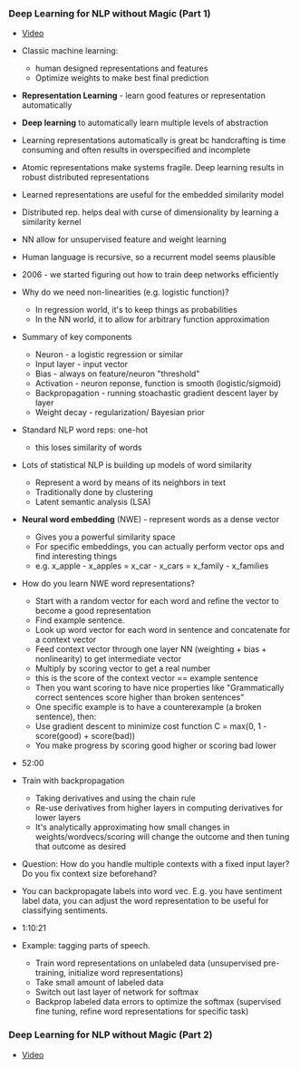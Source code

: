 ### Deep Learning for NLP without Magic (Part 1)

* [Video](https://www.youtube.com/watch?v=eixGKz0Asr8)

* Classic machine learning: 
  * human designed representations and features
  * Optimize weights to make best final prediction

* **Representation Learning** - learn good features or representation automatically

* **Deep learning** to automatically learn multiple levels of abstraction

* Learning representations automatically is great bc handcrafting is time
  consuming and often results in overspecified and incomplete

* Atomic representations make systems fragile.  Deep learning results in 
  robust distributed representations

* Learned representations are useful for the embedded similarity model

* Distributed rep. helps deal with curse of dimensionality by learning a
  similarity kernel

* NN allow for unsupervised feature and weight learning

* Human language is recursive, so a recurrent model seems plausible

* 2006 - we started figuring out how to train deep networks efficiently

* Why do we need non-linearities (e.g. logistic function)? 
  * In regression world, it's to keep things as probabilities
  * In the NN world, it to allow for arbitrary function approximation

* Summary of key components
  * Neuron - a logistic regression or similar
  * Input layer - input vector
  * Bias - always on feature/neuron "threshold"
  * Activation - neuron reponse, function is smooth (logistic/sigmoid)
  * Backpropagation - running stoachastic gradient descent layer by layer
  * Weight decay - regularization/ Bayesian prior

* Standard NLP word reps: one-hot
  * this loses similarity of words


* Lots of statistical NLP is building up models of word similarity
  * Represent a word by means of its neighbors in text
  * Traditionally done by clustering
  * Latent semantic analysis (LSA)


* **Neural word embedding** (NWE) - represent words as a dense vector
  * Gives you a powerful similarity space
  * For specific embeddings, you can actually perform vector ops and find interesting things
  * e.g. x_apple - x_apples = x_car - x_cars = x_family - x_families

* How do you learn NWE word representations?
    * Start with a random vector for each word and refine the vector to become a good representation
    * Find example sentence. 
    * Look up word vector for each word in sentence and concatenate for a context vector
    * Feed context vector through one layer NN (weighting + bias + nonlinearity) to get intermediate vector
    * Multiply by scoring vector to get a real number
    * this is the score of the context vector == example sentence
    * Then you want scoring to have nice properties like "Grammatically correct sentences score higher than broken sentences"
    * One specific example is to have a counterexample (a broken sentence), then:
    * Use gradient descent to minimize cost function C = max(0, 1 - score(good) + score(bad))
    * You make progress by scoring good higher or scoring bad lower

* 52:00

* Train with backpropagation
  * Taking derivatives and using the chain rule
  * Re-use derivatives from higher layers in computing derivatives for lower layers
  * It's analytically approximating how small changes in weights/wordvecs/scoring will
    change the outcome and then tuning that outcome as desired


* Question: How do you handle multiple contexts with a fixed input layer?  Do you fix context size beforehand?

* You can backpropagate labels into word vec.  E.g. you have sentiment label
  data, you can adjust the word representation to be useful for classifying
  sentiments.

* 1:10:21

* Example: tagging parts of speech.
  * Train word representations on unlabeled data (unsupervised pre-training, initialize word representations)
  * Take small amount of labeled data
  * Switch out last layer of network for softmax
  * Backprop labeled data errors to optimize the softmax (supervised fine tuning, refine word representations for specific task)

### Deep Learning for NLP without Magic (Part 2)

* [Video](https://www.youtube.com/watch?v=zHXOHqIyeD4)
